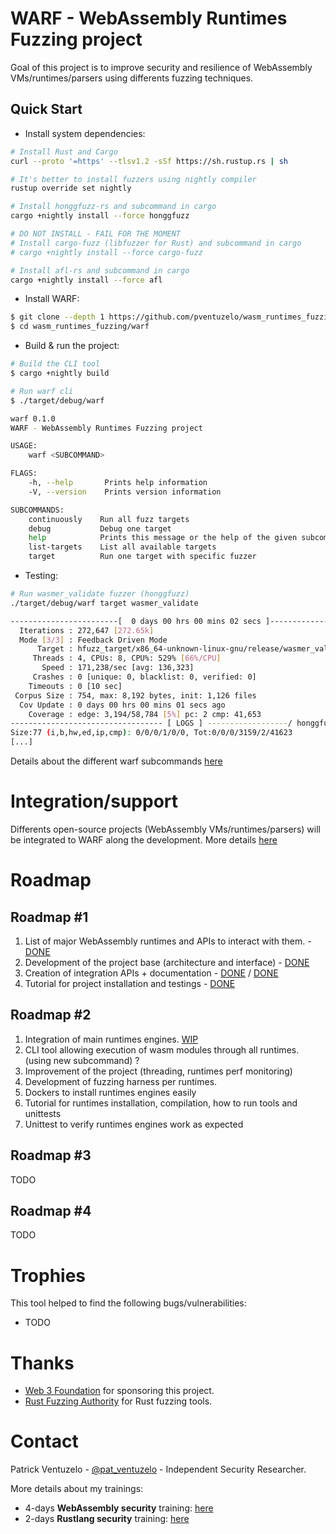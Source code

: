 # WARF - WebAssembly Runtimes Fuzzing project

Goal of this project is to improve security and resilience of WebAssembly VMs/runtimes/parsers using differents fuzzing techniques.

## Quick Start

- Install system dependencies:
``` sh
# Install Rust and Cargo
curl --proto '=https' --tlsv1.2 -sSf https://sh.rustup.rs | sh

# It's better to install fuzzers using nightly compiler
rustup override set nightly

# Install honggfuzz-rs and subcommand in cargo
cargo +nightly install --force honggfuzz

# DO NOT INSTALL - FAIL FOR THE MOMENT
# Install cargo-fuzz (libfuzzer for Rust) and subcommand in cargo
# cargo +nightly install --force cargo-fuzz

# Install afl-rs and subcommand in cargo
cargo +nightly install --force afl
```

- Install WARF:
``` sh
$ git clone --depth 1 https://github.com/pventuzelo/wasm_runtimes_fuzzing
$ cd wasm_runtimes_fuzzing/warf
```

- Build & run the project:
``` sh
# Build the CLI tool
$ cargo +nightly build

# Run warf cli
$ ./target/debug/warf

warf 0.1.0
WARF - WebAssembly Runtimes Fuzzing project

USAGE:
    warf <SUBCOMMAND>

FLAGS:
    -h, --help       Prints help information
    -V, --version    Prints version information

SUBCOMMANDS:
    continuously    Run all fuzz targets
    debug           Debug one target
    help            Prints this message or the help of the given subcommand(s)
    list-targets    List all available targets
    target          Run one target with specific fuzzer
```

- Testing:
``` sh
# Run wasmer_validate fuzzer (honggfuzz)
./target/debug/warf target wasmer_validate

------------------------[  0 days 00 hrs 00 mins 02 secs ]----------------------
  Iterations : 272,647 [272.65k]
  Mode [3/3] : Feedback Driven Mode
      Target : hfuzz_target/x86_64-unknown-linux-gnu/release/wasmer_validate
     Threads : 4, CPUs: 8, CPU%: 529% [66%/CPU]
       Speed : 171,238/sec [avg: 136,323]
     Crashes : 0 [unique: 0, blacklist: 0, verified: 0]
    Timeouts : 0 [10 sec]
 Corpus Size : 754, max: 8,192 bytes, init: 1,126 files
  Cov Update : 0 days 00 hrs 00 mins 01 secs ago
    Coverage : edge: 3,194/58,784 [5%] pc: 2 cmp: 41,653
---------------------------------- [ LOGS ] ------------------/ honggfuzz 2.0 /-
Size:77 (i,b,hw,ed,ip,cmp): 0/0/0/1/0/0, Tot:0/0/0/3159/2/41623
[...]
```

Details about the different warf subcommands [here](documentation/warf_cli_tutorial.md)


# Integration/support

Differents open-source projects (WebAssembly VMs/runtimes/parsers) will be integrated to WARF along the development.
More details [here](documentation/INTEGRATION.md)


# Roadmap

## Roadmap #1

1. List of major WebAssembly runtimes and APIs to interact with them. - [DONE](INTEGRATION.md)
2. Development of the project base (architecture and interface) - [DONE](warf/)
3. Creation of integration APIs + documentation - [DONE](warf/common/src/lib.rs) / [DONE](documentation/how_to_add_new_target.md)
4. Tutorial for project installation and testings - [DONE](README.md#quick-start)

## Roadmap #2

1.	Integration of main runtimes engines. [WIP](warf/common/src/lib.rs)
2.	CLI tool allowing execution of wasm modules through all runtimes. (using new subcommand) ?
3.	Improvement of the project (threading, runtimes perf monitoring)
4.	Development of fuzzing harness per runtimes.
5.	Dockers to install runtimes engines easily
6.	Tutorial for runtimes installation, compilation, how to run tools and unittests
7.	Unittest to verify runtimes engines work as expected

## Roadmap #3

TODO

## Roadmap #4

TODO

# Trophies

This tool helped to find the following bugs/vulnerabilities:

- TODO


# Thanks

- [Web 3 Foundation](https://web3.foundation/) for sponsoring this project.
- [Rust Fuzzing Authority](https://github.com/rust-fuzz) for Rust fuzzing tools.

# Contact

Patrick Ventuzelo - [@pat_ventuzelo](https://twitter.com/pat_ventuzelo) - Independent Security Researcher.

More details about my trainings:
* 4-days **WebAssembly security** training: [here](https://webassembly-security.com/trainings/)
* 2-days **Rustlang security** training: [here](https://webassembly-security.com/rust-security-training/)
